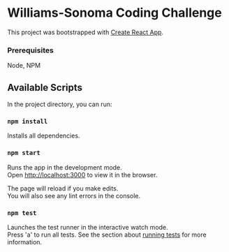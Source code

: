 # Williams-Sonoma Coding Challenge
This project was bootstrapped with [Create React App](https://github.com/facebook/create-react-app).

### Prerequisites
Node, NPM

## Available Scripts

In the project directory, you can run:
### `npm install`

Installs all dependencies.

### `npm start`

Runs the app in the development mode.<br />
Open [http://localhost:3000](http://localhost:3000) to view it in the browser.

The page will reload if you make edits.<br />
You will also see any lint errors in the console.

### `npm test`

Launches the test runner in the interactive watch mode.<br />
Press 'a' to run all tests.
See the section about [running tests](https://facebook.github.io/create-react-app/docs/running-tests) for more information.
